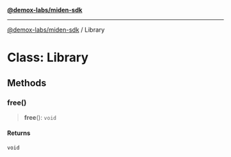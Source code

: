 [**@demox-labs/miden-sdk**](../README.md)

***

[@demox-labs/miden-sdk](../README.md) / Library

# Class: Library

## Methods

### free()

> **free**(): `void`

#### Returns

`void`
